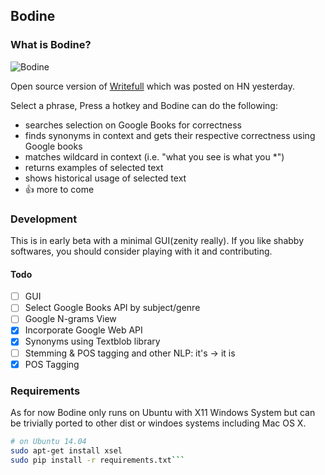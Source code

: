 Bodine
-----

### What is Bodine?
![Bodine](https://raw.githubusercontent.com/Yoyodyne/bodine/master/blatant.png)

Open source version of [Writefull](http://writefullapp.com) which was posted on HN yesterday.

Select a phrase, Press a hotkey and Bodine can do the following:

- searches selection on Google Books for correctness
- finds synonyms in context and gets their respective correctness using Google books
- matches wildcard in context (i.e. "what you see is what you *")
- returns examples of selected text
- shows historical usage of selected text
- :+1: more to come


### Development
This is in early beta with a minimal GUI(zenity really). If you like shabby softwares, you should consider playing with it and contributing. 

  #### Todo
  - [ ] GUI
  - [ ] Select Google Books API by subject/genre
  - [ ] Google N-grams View
  - [x] Incorporate Google Web API
  - [x] Synonyms using Textblob library
  - [ ] Stemming & POS tagging and other NLP: it's -> it is
  - [x] POS Tagging

### Requirements
As for now Bodine only runs on Ubuntu with X11 Windows System but can be trivially ported to other dist or windoes systems including Mac OS X.

``` bash
# on Ubuntu 14.04
sudo apt-get install xsel
sudo pip install -r requirements.txt```
